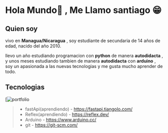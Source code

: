 # Hola Mundo👋 , Me Llamo santiago 😁

## Quien soy
vivo en __Managua/Nicaragua__ , soy estudiante de secundaria de 14 años de edad, nacido del año 2010.

llevo un año estudiando programacion con **python** de manera __autodidacta__ , y unos meses estudiando tambien de manera __autodidacta__ con __arduino__ , soy un apasionada a las nuevas tecnologias y me gusta mucho aprender de todo.

## Tecnologias

[![portfolio](![image](https://github.com/santyjL/santyjL/assets/68027908/de1deaf9-0c7d-4a7e-9dcb-73f3574a4bd7)
)
> - fastApi(aprendiendo) - https://fastapi.tiangolo.com/
> - Reflex(aprendiendo) - https://reflex.dev/
> - Arduino - https://www.arduino.cc/
> - git - https://git-scm.com/
